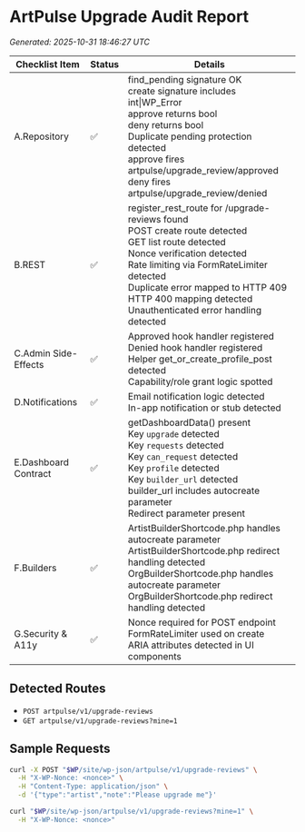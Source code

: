 # ArtPulse Upgrade Audit Report

*Generated: 2025-10-31 18:46:27 UTC*

| Checklist Item | Status | Details |
| --- | --- | --- |
| A.Repository | ✅ | find_pending signature OK<br>create signature includes int\|WP_Error<br>approve returns bool<br>deny returns bool<br>Duplicate pending protection detected<br>approve fires artpulse/upgrade_review/approved<br>deny fires artpulse/upgrade_review/denied |
| B.REST | ✅ | register_rest_route for /upgrade-reviews found<br>POST create route detected<br>GET list route detected<br>Nonce verification detected<br>Rate limiting via FormRateLimiter detected<br>Duplicate error mapped to HTTP 409<br>HTTP 400 mapping detected<br>Unauthenticated error handling detected |
| C.Admin Side-Effects | ✅ | Approved hook handler registered<br>Denied hook handler registered<br>Helper get_or_create_profile_post detected<br>Capability/role grant logic spotted |
| D.Notifications | ✅ | Email notification logic detected<br>In-app notification or stub detected |
| E.Dashboard Contract | ✅ | getDashboardData() present<br>Key `upgrade` detected<br>Key `requests` detected<br>Key `can_request` detected<br>Key `profile` detected<br>Key `builder_url` detected<br>builder_url includes autocreate parameter<br>Redirect parameter present |
| F.Builders | ✅ | ArtistBuilderShortcode.php handles autocreate parameter<br>ArtistBuilderShortcode.php redirect handling detected<br>OrgBuilderShortcode.php handles autocreate parameter<br>OrgBuilderShortcode.php redirect handling detected |
| G.Security & A11y | ✅ | Nonce required for POST endpoint<br>FormRateLimiter used on create<br>ARIA attributes detected in UI components |

## Detected Routes

- `POST artpulse/v1/upgrade-reviews`
- `GET artpulse/v1/upgrade-reviews?mine=1`

## Sample Requests

```bash
curl -X POST "$WP/site/wp-json/artpulse/v1/upgrade-reviews" \
  -H "X-WP-Nonce: <nonce>" \
  -H "Content-Type: application/json" \
  -d '{"type":"artist","note":"Please upgrade me"}'
```

```bash
curl "$WP/site/wp-json/artpulse/v1/upgrade-reviews?mine=1" \
  -H "X-WP-Nonce: <nonce>"
```

